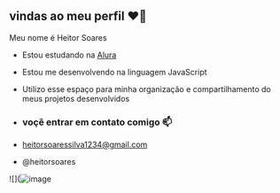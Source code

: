 ## vindas ao meu perfil ❤️‍🔥

Meu nome é Heitor Soares

- Estou estudando na [Alura](https://www.alura.com.br)
- Estou me desenvolvendo na linguagem JavaScript
- Utilizo esse espaço para minha organização e compartilhamento do meus projetos desenvolvidos

- ### voçê entrar em contato comigo 📫

- heitorsoaressilva1234@gmail.com
- @heitorsoares

![](![image](https://github.com/Heitor1608/Heitor1608/assets/172272063/6ef22aad-6126-4351-80c9-323625cc40e3)

